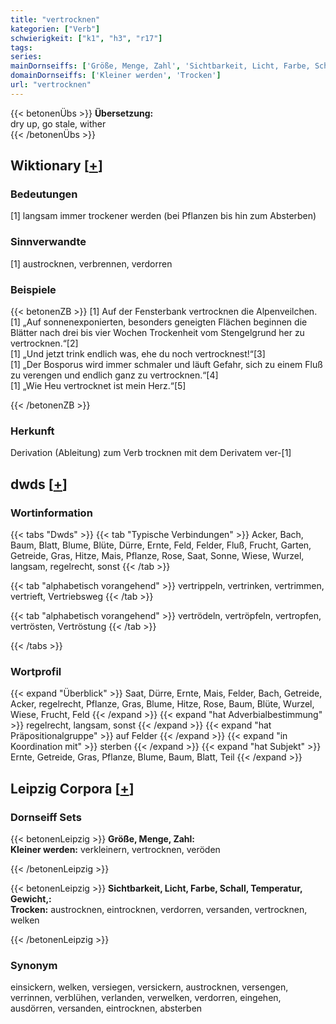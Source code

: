 ```yaml
---
title: "vertrocknen"
kategorien: ["Verb"]
schwierigkeit: ["k1", "h3", "r17"]
tags:
series:
mainDornseiffs: ['Größe, Menge, Zahl', 'Sichtbarkeit, Licht, Farbe, Schall, Temperatur, Gewicht,']
domainDornseiffs: ['Kleiner werden', 'Trocken']
url: "vertrocknen"
---
```


{{< betonenÜbs >}}
**Übersetzung:**  
dry up, go stale, wither  
{{< /betonenÜbs >}}

## Wiktionary [[+](https://de.wiktionary.org/wiki/vertrocknen)]

### Bedeutungen
[1] langsam immer trockener werden (bei Pflanzen bis hin zum Absterben)  

### Sinnverwandte
[1] austrocknen, verbrennen, verdorren  

### Beispiele
{{< betonenZB >}}
[1] Auf der Fensterbank vertrocknen die Alpenveilchen.  
[1] „Auf sonnenexponierten, besonders geneigten Flächen beginnen die Blätter nach drei bis vier Wochen Trockenheit vom Stengelgrund her zu vertrocknen.“[2]  
[1] „Und jetzt trink endlich was, ehe du noch vertrocknest!“[3]  
[1] „Der Bosporus wird immer schmaler und läuft Gefahr, sich zu einem Fluß zu verengen und endlich ganz zu vertrocknen.“[4]  
[1] „Wie Heu vertrocknet ist mein Herz.“[5]  

{{< /betonenZB >}}
### Herkunft
Derivation (Ableitung) zum Verb trocknen mit dem Derivatem ver-[1]  



## dwds [[+](https://www.dwds.de/wb/vertrocknen)]

### Wortinformation
{{< tabs "Dwds" >}}
{{< tab "Typische Verbindungen" >}}
Acker, Bach, Baum, Blatt, Blume, Blüte, Dürre, Ernte, Feld, Felder, Fluß, Frucht, Garten, Getreide, Gras, Hitze, Mais, Pflanze, Rose, Saat, Sonne, Wiese, Wurzel, langsam, regelrecht, sonst
{{< /tab >}}

{{< tab "alphabetisch vorangehend" >}}
vertrippeln, vertrinken, vertrimmen, vertrieft, Vertriebsweg
{{< /tab >}}

{{< tab "alphabetisch vorangehend" >}}
vertrödeln, vertröpfeln, vertropfen, vertrösten, Vertröstung
{{< /tab >}}

{{< /tabs >}}

### Wortprofil
{{< expand "Überblick" >}} Saat, Dürre, Ernte, Mais, Felder, Bach, Getreide, Acker, regelrecht, Pflanze, Gras, Blume, Hitze, Rose, Baum, Blüte, Wurzel, Wiese, Frucht, Feld {{< /expand >}}
{{< expand "hat Adverbialbestimmung" >}} regelrecht, langsam, sonst {{< /expand >}}
{{< expand "hat Präpositionalgruppe" >}} auf Felder {{< /expand >}}
{{< expand "in Koordination mit" >}} sterben {{< /expand >}}
{{< expand "hat Subjekt" >}} Ernte, Getreide, Gras, Pflanze, Blume, Baum, Blatt, Teil {{< /expand >}}

## Leipzig Corpora [[+](https://corpora.uni-leipzig.de/en/res?word=vertrocknen&corpusId=deu_newscrawl-public_2018)]

### Dornseiff Sets
{{< betonenLeipzig >}}
**Größe, Menge, Zahl:**  
**Kleiner werden:** verkleinern, vertrocknen, veröden  

{{< /betonenLeipzig >}}


{{< betonenLeipzig >}}
**Sichtbarkeit, Licht, Farbe, Schall, Temperatur, Gewicht,:**  
**Trocken:** austrocknen, eintrocknen, verdorren, versanden, vertrocknen, welken  

{{< /betonenLeipzig >}}

### Synonym
einsickern, welken, versiegen, versickern, austrocknen, versengen, verrinnen, verblühen, verlanden, verwelken, verdorren, eingehen, ausdörren, versanden, eintrocknen, absterben


